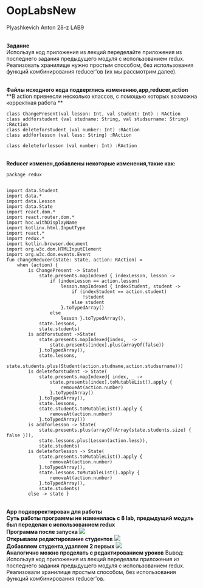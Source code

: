 # OopLabsNew
Plyashkevich Anton 28-z
LAB9

<br>**Задание**
<br>Используя код приложения из лекций переделайте приложения из последнего задания предыдущего модуля с использованием redux. Реализовать хранилище нужно простым способом, без использования функций комбинирования reducer'ов (их мы рассмотрим далее).

<br>**Файлы исходного кода подверглись изменению,app,reducer,action**
<br>**В action привнесли несколько классов, c помощью которых возможна корректная работа **
``` 
class ChangePresent(val lesson: Int, val student: Int) : RAction
class addforstudent (val studname: String, val studsurname: String) :RAction
class deleteforstudent (val number: Int) :RAction
class addforlesson (val less: String) :RAction

class deleteforlesson (val number: Int) :RAction
```

<br>**Reducer изменен,добавлены некоторые изменения,такие как:**
```
package redux


import data.Student
import data.*
import data.Lesson
import data.State
import react.dom.*
import react.router.dom.*
import hoc.withDisplayName
import kotlinx.html.InputType
import react.*
import redux.*
import kotlin.browser.document
import org.w3c.dom.HTMLInputElement
import org.w3c.dom.events.Event
fun changeReducer(state: State, action: RAction) =
    when (action) {
        is ChangePresent -> State(
            state.presents.mapIndexed { indexLesson, lesson ->
                if (indexLesson == action.lesson)
                    lesson.mapIndexed { indexStudent, student ->
                        if (indexStudent == action.student)
                            !student
                        else student
                    }.toTypedArray()
                else
                    lesson }.toTypedArray(),
            state.lessons,
            state.students)
        is addforstudent ->State(
            state.presents.mapIndexed{index,_ ->
                state.presents[index].plus(arrayOf(false))
            }.toTypedArray(),
            state.lessons,
            state.students.plus(Student(action.studname,action.studsurname)))
        is deleteforstudent -> State(
            state.presents.mapIndexed{ index, _ ->
                state.presents[index].toMutableList().apply {
                    removeAt(action.number)
                }.toTypedArray()
            }.toTypedArray(),
            state.lessons,
            state.students.toMutableList().apply {
                removeAt(action.number)
            }.toTypedArray())
        is addforlesson -> State(
            state.presents.plus(arrayOf(Array(state.students.size) { false })),
            state.lessons.plus(Lesson(action.less)),
            state.students)
        is deleteforlesson -> State(
            state.presents.toMutableList().apply {
                removeAt(action.number)
            }.toTypedArray(),
            state.lessons.toMutableList().apply {
                removeAt(action.number)
            }.toTypedArray(),
            state.students)
        else -> state }
```
<br>**App подкорректирован для работы**
<br>**Суть работы программы не изменилась с 8 lab, предыдущий модуль был переделан с использованием redux**
<br>**Программа после запуска**
<img src=https://cdn.discordapp.com/attachments/407510344509030400/710250398039932979/unknown.png>
<br>**Открываем редактирование студентов**
<img src=https://cdn.discordapp.com/attachments/407510344509030400/710251282585092116/unknown.png>
<br>**Добавляем студента,удаляем 2 первых**
<img src=https://cdn.discordapp.com/attachments/407510344509030400/710251607689920562/unknown.png>
<br>**Аналогично можно проделать с редактированием уроков**
Вывод: Используя код приложения из лекций переделали приложения из последнего задания предыдущего модуля с использованием redux. Реализовали хранилище простым способом, без использования функций комбинирования reducer'ов.
